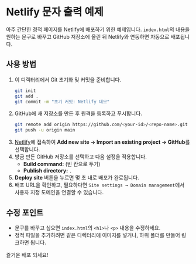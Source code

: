 # Netlify 문자 출력 예제

아주 간단한 정적 페이지를 Netlify에 배포하기 위한 예제입니다. `index.html`의 내용을 원하는 문구로 바꾸고 GitHub 저장소에 올린 뒤 Netlify와 연동하면 자동으로 배포됩니다.

## 사용 방법

1. 이 디렉터리에서 Git 초기화 및 커밋을 준비합니다.
   ```bash
   git init
   git add .
   git commit -m "초기 커밋: Netlify 데모"
   ```
2. GitHub에 새 저장소를 만든 후 원격을 등록하고 푸시합니다.
   ```bash
   git remote add origin https://github.com/<your-id>/<repo-name>.git
   git push -u origin main
   ```
3. [Netlify](https://app.netlify.com/)에 접속하여 **Add new site → Import an existing project → GitHub**를 선택합니다.
4. 방금 만든 GitHub 저장소를 선택하고 다음 설정을 적용합니다.
   - **Build command:** (빈 칸으로 두기)
   - **Publish directory:** `.`
5. **Deploy site** 버튼을 누르면 몇 초 내로 배포가 완료됩니다.
6. 배포 URL을 확인하고, 필요하다면 `Site settings → Domain management`에서 사용자 지정 도메인을 연결할 수 있습니다.

## 수정 포인트

- 문구를 바꾸고 싶으면 `index.html`의 `<h1>`나 `<p>` 내용을 수정하세요.
- 정적 파일을 추가하려면 같은 디렉터리에 이미지를 넣거나, 하위 폴더를 만들어 링크하면 됩니다.

즐거운 배포 되세요!
